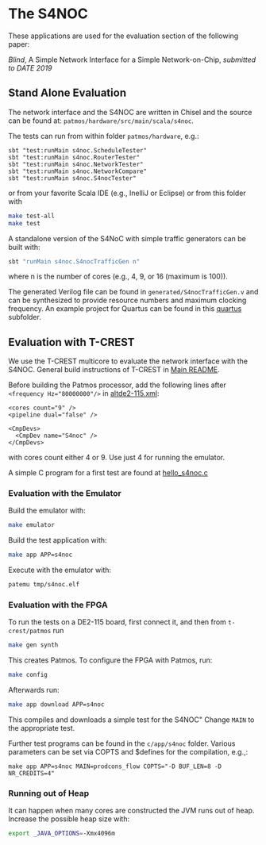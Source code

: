 # The S4NOC

These applications are used for the evaluation section of the following paper:

<!---
Martin Schoeberl, Luca Pezzarossa, and Jens Sparso,
--->
*Blind*, A Simple Network Interface for a Simple Network-on-Chip, *submitted to DATE 2019*

## Stand Alone Evaluation

The network interface and the S4NOC are written in Chisel and the
source can be found at: `patmos/hardware/src/main/scala/s4noc`.

The tests can run from within folder `patmos/hardware`, e.g.:

	sbt "test:runMain s4noc.ScheduleTester"
	sbt "test:runMain s4noc.RouterTester"
	sbt "test:runMain s4noc.NetworkTester"
	sbt "test:runMain s4noc.NetworkCompare"
	sbt "test:runMain s4noc.S4nocTester"

or from your favorite Scala IDE (e.g., InelliJ or Eclipse) or from this folder with

```bash
make test-all
make test
```

A standalone version of the S4NoC with simple traffic generators can be built
with:

```bash
sbt "runMain s4noc.S4nocTrafficGen n"
```

where n is the number of cores (e.g., 4, 9, or 16 (maximum is 100)).

The generated Verilog file can be found in ```generated/S4nocTrafficGen.v```
and can be synthesized to provide resource numbers and maximum
clocking frequency. An example project for Quartus can be found in this
[quartus](quartus) subfolder.

## Evaluation with T-CREST

We use the T-CREST multicore to evaluate the network interface with the S4NOC.
General build instructions of T-CREST in [Main README](../../../README.md).

Before building the Patmos processor, add the following lines after `<frequency Hz="80000000"/>` in 
[altde2-115.xml](../../../hardware/config/altde2-115.xml):
```
<cores count="9" />
<pipeline dual="false" />

<CmpDevs>
  <CmpDev name="S4noc" />
</CmpDevs>
```

with cores count either 4 or 9. Use just 4 for running the emulator.

A simple C program for a first test are found at 
[hello_s4noc.c](hello_s4noc.c)

### Evaluation with the Emulator

Build the emulator with:
```bash
make emulator
```
Build the test application with:
```bash
make app APP=s4noc
```

Execute with the emulator with:
```bash
patemu tmp/s4noc.elf
```

### Evaluation with the FPGA

To run the tests on a DE2-115 board, first connect it, 
and then from `t-crest/patmos` run 
```bash
make gen synth
```
This creates Patmos. To configure the FPGA with Patmos, run:
```bash
make config
```
Afterwards run:
```bash
make app download APP=s4noc 
```
This compiles and downloads a simple test for the S4NOC"
Change `MAIN` to the appropriate test.

Further test programs can be found in the ```c/app/s4noc``` folder.
Various parameters can be set via COPTS and $defines for the compilation, e.g.,:

```
make app APP=s4noc MAIN=prodcons_flow COPTS="-D BUF_LEN=8 -D NR_CREDITS=4"
```


### Running out of Heap

It can happen when many cores are constructed the JVM runs out of heap.
Increase the possible heap size with:
```bash
export _JAVA_OPTIONS=-Xmx4096m
```
